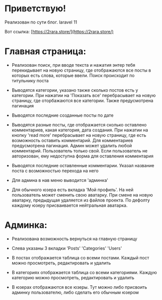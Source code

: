 # Приветствую!

Реализован по сути блог. laravel 11

Вот ссылка: [https://2rara.store/](https://2rara.store/)

# Главная страница:
- Реализован поиск, при вводе текста и нажатия энтер тебя перекидывает на новую страницу, где отображаются все посты в которых есть слова, которые ввели. Поиск происходит по титульнику поста

- Выводятся категории, указано также сколько постов есть у категории. При нажатии на 'Показать все' перебрасывает на новую страницу, где оторбажаются все категории. Также предусмотрена пагинация

- Выводятся последние созданные посты по дате

- Выводятся разные посты, где отображается сколько оставлено комментариев, какая категория, дата создания. При нажатии на кнопку 'read more' перебрасывает на новую страницу, где есть возможность оставить комментарий. Для комментариев предусмотрена пагинация. Админ может удалить любой комментарий. Пользователь только свой. Если пользователь не авторизован, ему недоступна форма для оставления комментария

- Выводятся последние оставленные комментарии. Указал название поста с возможностью перехода на него

- Для админа в нав меню выводится 'админка'

- Для обычного юзера есть вкладка 'Мой профиль'. На ней пользователь может сменить свою аватарку. При смене на новую аватарку, предыдущая удаляется из файлов проекта. По дефолту каждому юзеру присваивается нейтральная аватарка. 

# Админка:

- Реализована возможность вернуться на главную страницу

- Слева указаны 3 вкладки 'Posts' 'Categories' 'Users'

- В постах отображается таблица со всеми постами. Каждый пост можно просмотреть, редактировать и удалить

- В категориях отображается таблица со всеми категориями. Каждую категорию можно просмотреть, редактировать и удалить

- В юзерах отображаются все юзеры. Тут можно либо присвоить админку пользователю, либо сделать его обычным юзером
